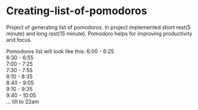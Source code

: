 # Creating-list-of-pomodoros
Project of generating list of pomodoros. In project implemented short rest(5 minute) and long rest(15 minute). Pomodoro helps for improving productivity and focus.

Pomodoros list will look like this:
6:00 - 6:25<br />
6:30 - 6:55<br />
7:00 - 7:25<br />
7:30 - 7:55<br />
8:10 - 8:35<br />
8:40 - 9:05<br />
9:10 - 9:35<br />
9:40 - 10:05<br />
...
till to 22am
